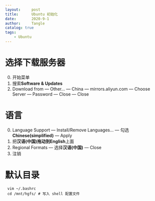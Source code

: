```yaml
---
layout:     post
title:      Ubuntu 初始化
date:       2020-9-1
author:     Tangle
catalog: true
tags:
    - Ubuntu
---
```


# 选择下载服务器

0. 开始菜单
0. 搜索**Software & Updates**
0. Download from — Other... — China — mirrors.aliyun.com — Choose Server — Password — Close — Close

# 语言

0. Language Support — Install/Remove Languages... — 勾选**Chinese(simplified)** — Apply
0. 把**汉语(中国)**拖动到**English**上面
0. Regional Formats — 选择**汉语(中国)** — Close
0. 注销

# 默认目录

```
 vim ~/.bashrc
 cd /mnt/hgfs/ # 写入 shell 配置文件
 ```
